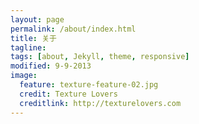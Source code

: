```yaml
---
layout: page
permalink: /about/index.html
title: 关于
tagline: 
tags: [about, Jekyll, theme, responsive]
modified: 9-9-2013
image:
  feature: texture-feature-02.jpg
  credit: Texture Lovers
  creditlink: http://texturelovers.com
---
```

